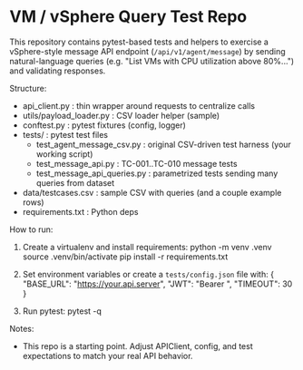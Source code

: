 # VM / vSphere Query Test Repo

This repository contains pytest-based tests and helpers to exercise a vSphere-style
message API endpoint (`/api/v1/agent/message`) by sending natural-language queries
(e.g. "List VMs with CPU utilization above 80%...") and validating responses.

Structure:
- api_client.py           : thin wrapper around requests to centralize calls
- utils/payload_loader.py : CSV loader helper (sample)
- conftest.py             : pytest fixtures (config, logger)
- tests/                  : pytest test files
  - test_agent_message_csv.py   : original CSV-driven test harness (your working script)
  - test_message_api.py         : TC-001..TC-010 message tests
  - test_message_api_queries.py : parametrized tests sending many queries from dataset
- data/testcases.csv      : sample CSV with queries (and a couple example rows)
- requirements.txt        : Python deps

How to run:
1. Create a virtualenv and install requirements:
   python -m venv .venv
   source .venv/bin/activate
   pip install -r requirements.txt

2. Set environment variables or create a `tests/config.json` file with:
   {
     "BASE_URL": "https://your.api.server",
     "JWT": "Bearer <token>",
     "TIMEOUT": 30
   }

3. Run pytest:
   pytest -q

Notes:
- This repo is a starting point. Adjust APIClient, config, and test expectations
  to match your real API behavior.
